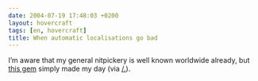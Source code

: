 ```yaml
---
date: 2004-07-19 17:48:03 +0200
layout: hovercraft
tags: [en, hovercraft]
title: When automatic localisations go bad
---
```


I’m aware that my general nitpickery is well known worldwide already, but [this gem](/hovercraft/singapores-champs-elysee.png 'Singapore’s Champs Elysée') simply made my day (via [/.](http://slashdot.org/comments.pl?sid=114968&cid=9737319 'a comment for ‘iPod Generation 4 Released’')).
